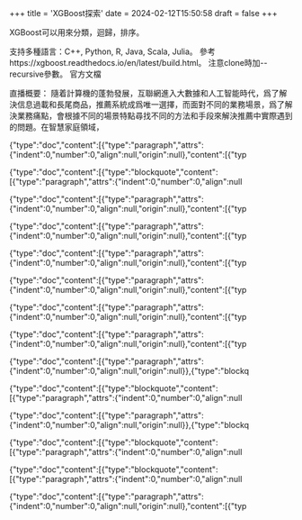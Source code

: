 
+++
title = 'XGBoost探索'
date = 2024-02-12T15:50:58
draft = false
+++
<!--more-->XGBoost可以用來分類，迴歸，排序。 
支持多種語言：C++, Python, R, Java, Scala, Julia。
參考https://xgboost.readthedocs.io/en/latest/build.html。 
注意clone時加--recursive參數。
官方文檔


直播概要：
隨着計算機的蓬勃發展，互聯網進入大數據和人工智能時代，爲了解決信息過載和長尾商品，推薦系統成爲唯一選擇，而面對不同的業務場景，爲了解決業務痛點，會根據不同的場景特點尋找不同的方法和手段來解決推薦中實際遇到的問題。在智慧家庭領域，




{"type":"doc","content":[{"type":"paragraph","attrs":{"indent":0,"number":0,"align":null,"origin":null},"content":[{"typ




{"type":"doc","content":[{"type":"blockquote","content":[{"type":"paragraph","attrs":{"indent":0,"number":0,"align":null




{"type":"doc","content":[{"type":"paragraph","attrs":{"indent":0,"number":0,"align":null,"origin":null},"content":[{"typ




{"type":"doc","content":[{"type":"paragraph","attrs":{"indent":0,"number":0,"align":null,"origin":null},"content":[{"typ




{"type":"doc","content":[{"type":"paragraph","attrs":{"indent":0,"number":0,"align":null,"origin":null},"content":[{"typ




{"type":"doc","content":[{"type":"paragraph","attrs":{"indent":0,"number":0,"align":null,"origin":null},"content":[{"typ




{"type":"doc","content":[{"type":"paragraph","attrs":{"indent":0,"number":0,"align":null,"origin":null},"content":[{"typ




{"type":"doc","content":[{"type":"paragraph","attrs":{"indent":0,"number":0,"align":null,"origin":null},"content":[{"typ




{"type":"doc","content":[{"type":"paragraph","attrs":{"indent":0,"number":0,"align":null,"origin":null}},{"type":"blockq




{"type":"doc","content":[{"type":"blockquote","content":[{"type":"paragraph","attrs":{"indent":0,"number":0,"align":null




{"type":"doc","content":[{"type":"paragraph","attrs":{"indent":0,"number":0,"align":null,"origin":null}},{"type":"blockq




{"type":"doc","content":[{"type":"blockquote","content":[{"type":"paragraph","attrs":{"indent":0,"number":0,"align":null




{"type":"doc","content":[{"type":"blockquote","content":[{"type":"paragraph","attrs":{"indent":0,"number":0,"align":null




{"type":"doc","content":[{"type":"paragraph","attrs":{"indent":0,"number":0,"align":null,"origin":null},"content":[{"typ

